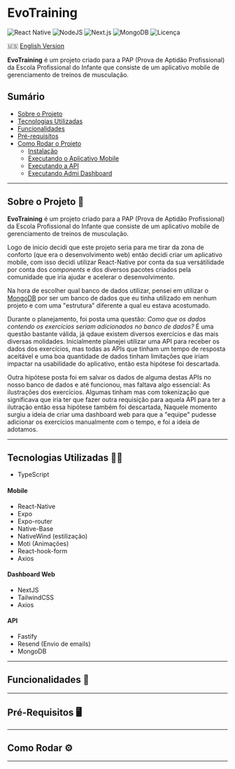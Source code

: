 # EvoTraining

![React Native](https://img.shields.io/badge/React%20Native-v0.72.06-blue)
![NodeJS](https://img.shields.io/badge/Node.js-v18.0.0-green?logo=node.js&logoColor=white)
![Next.js](https://img.shields.io/badge/Next.js-v13.0.0-black?logo=next.js&logoColor=white)
![MongoDB](https://img.shields.io/badge/MongoDB-v6.0.0-green?logo=mongodb&logoColor=white)
![Licença](https://img.shields.io/badge/licença-MIT-green)


🇺🇸 [English Version](https://github.com/AbynerRocha/evotraining)

**EvoTraining** é um projeto criado para a PAP (Prova de Aptidão Profissional) da Escola Profissional do Infante que consiste de um aplicativo mobile de gerenciamento de treinos de musculação.

## Sumário

- [Sobre o Projeto](#sobre-o-projeto)
- [Tecnologias Utilizadas](#tecnologias-utilizadas)
- [Funcionalidades](#funcionalidades)
- [Pré-requisitos](#pre-requisitos)
- [Como Rodar o Projeto](#como-rodar)
    - [Instalação](#como-rodar)
    - [Executando o Aplicativo Mobile](#exec-app-mobile)
    - [Executando a API](#exec-api)
    - [Executando Admi Dashboard](#exec-admin-dashboard)

---

## Sobre o Projeto 🌟

**EvoTraining** é um projeto criado para a PAP (Prova de Aptidão Profissional) da Escola Profissional do Infante que consiste de um aplicativo mobile de gerenciamento de treinos de musculação.

Logo de inicio decidi que este projeto seria para me tirar da zona de conforto (que era o desenvolvimento web) então decidi criar um aplicativo mobile, com isso decidi utilizar React-Native por conta da sua versátilidade por conta dos *components* e dos diversos pacotes criados pela comunidade que iria ajudar e acelerar o desenvolvimento. 

Na hora de escolher qual banco de dados utilizar, pensei em utilizar o [MongoDB](https://mongodb.com) por ser um banco de dados que eu tinha utilizado em nenhum projeto e com uma "estrutura" diferente a qual eu estava acostumado.

Durante o planejamento, foi posta uma questão: *Como que os dados contendo os exercícios seriam adicionados no banco de dados?* É uma questão bastante válida, já qdaue existem diversos exercícios e das mais diversas molidades. Inicialmente planejei utilizar uma API para receber os dados dos exercícios, mas todas as APIs que tinham um tempo de resposta aceitável e uma boa quantidade de dados tinham limitações que iriam impactar na usabilidade do aplicativo, então esta hipótese foi descartada. 

Outra hipótese posta foi em salvar os dados de alguma destas APIs no nosso banco de dados e até funcionou, mas faltava algo essencial: As ilustrações dos exercícios. Algumas tinham mas com tokenização que significava que iria ter que fazer outra requisição para aquela API para ter a ilutração então essa hipótese também foi descartada, Naquele momento surgiu a ideia de criar uma dashboard web para que a "equipe" pudesse adicionar os exercícios manualmente com o tempo, e foi a ideia de adotamos.

---

## Tecnologias Utilizadas 🧑‍💻

- TypeScript

#### Mobile

- React-Native
- Expo
- Expo-router
- Native-Base
- NativeWind (estilização)
- Moti (Animações)
- React-hook-form
- Axios 

#### Dashboard Web

- NextJS
- TailwindCSS
- Axios

#### API

- Fastify
- Resend (Envio de emails)
- MongoDB

---

## Funcionalidades 📱

---

## Pré-Requisitos 🖥️

---

## Como Rodar ⚙️

---
